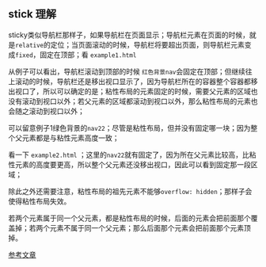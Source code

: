 ## stick 理解
sticky类似导航栏那样子，如果导航栏在页面显示；导航栏元素在页面的时候，就是`relative`的定位；当页面滚动的时候，导航栏将要超出页面，则导航栏元素变成`fixed`，固定在顶部；看 `example1.html`

从例子可以看出，导航栏滚动到顶部的时候 `红色背景nav`会固定在顶部；但继续往上滚动的时候，导航栏还是移出视口显示了，因为导航栏所在的容器整个容器都移出视口了，所以可以确定的是；粘性布局的元素固定的时候，需要父元素的区域也没有滚动到视口以外；若父元素的区域都滚动到视口以外，那么粘性布局的元素也会随之滚动到视口以外；

可以留意例子1绿色背景的`nav22`；尽管是粘性布局，但并没有固定哪一块；因为整个父元素都是与粘性元素高度一致；

看一下 `example2.html` ；这里的`nav22`就有固定了，因为所在父元素比较高，比粘性元素的高度要更高，所以整个父元素还没移出视口，因此可以看到固定那一段区域；

除此之外还需要注意，粘性布局的祖先元素不能够`overflow: hidden`；那样子会使得粘性布局失效。

若两个元素属于同一个父元素，都是粘性布局的时候，后面的元素会把前面那个覆盖掉；若两个元素不属于同一个父元素；那么后面那个元素会把前面那个元素顶掉。

[参考文章](https://www.zhangxinxu.com/wordpress/2018/12/css-position-sticky/)
